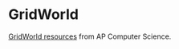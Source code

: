 GridWorld
=========

[GridWorld resources](http://apcentral.collegeboard.com/apc/public/courses/teachers_corner/151155.html) from AP Computer Science.